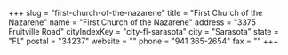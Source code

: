 +++
slug = "first-church-of-the-nazarene"
title = "First Church of the Nazarene"
name = "First Church of the Nazarene"
address = "3375 Fruitville Road"
cityIndexKey = "city-fl-sarasota"
city = "Sarasota"
state = "FL"
postal = "34237"
website = ""
phone = "941 365-2654"
fax = ""
+++
